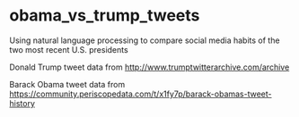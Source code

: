 # obama_vs_trump_tweets
Using natural language processing to compare social media habits of the two most recent U.S. presidents

Donald Trump tweet data from http://www.trumptwitterarchive.com/archive

Barack Obama tweet data from https://community.periscopedata.com/t/x1fy7p/barack-obamas-tweet-history

